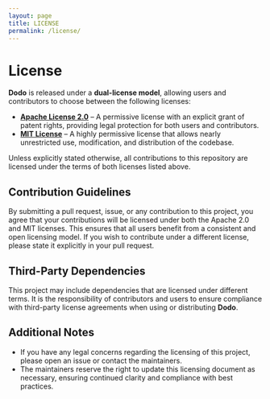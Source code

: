 ```yaml
---
layout: page
title: LICENSE
permalink: /license/
---
```


# License

**Dodo** is released under a **dual-license model**, allowing users and contributors to choose between the following licenses:

- **[Apache License 2.0](https://github.com/tanvincible/dodo/blob/main/LICENSE-APACHE)** – A permissive license with an explicit grant of patent rights, providing legal protection for both users and contributors.
- **[MIT License](https://github.com/tanvincible/dodo/blob/main/LICENSE-MIT)** – A highly permissive license that allows nearly unrestricted use, modification, and distribution of the codebase.

Unless explicitly stated otherwise, all contributions to this repository are licensed under the terms of both licenses listed above.

## Contribution Guidelines
By submitting a pull request, issue, or any contribution to this project, you agree that your contributions will be licensed under both the Apache 2.0 and MIT licenses. This ensures that all users benefit from a consistent and open licensing model. If you wish to contribute under a different license, please state it explicitly in your pull request.

## Third-Party Dependencies
This project may include dependencies that are licensed under different terms. It is the responsibility of contributors and users to ensure compliance with third-party license agreements when using or distributing **Dodo**.

## Additional Notes
- If you have any legal concerns regarding the licensing of this project, please open an issue or contact the maintainers.
- The maintainers reserve the right to update this licensing document as necessary, ensuring continued clarity and compliance with best practices.
